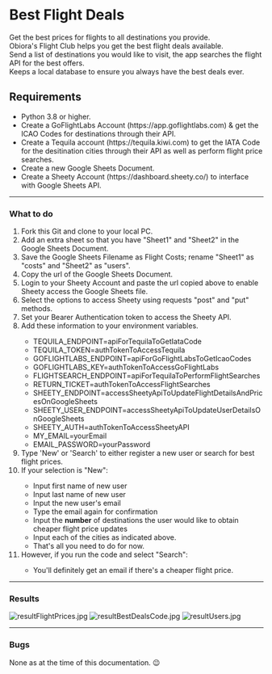 <h1>Best Flight Deals</h1>
Get the best prices for flights to all destinations you provide.<br>
Obiora's Flight Club helps you get the best flight deals available.<br>
Send a list of destinations you would like to visit, the app searches the flight API for the best offers.<br>
Keeps a local database to ensure you always have the best deals ever.

<h2>Requirements</h2>
<ul>
  <li>Python 3.8 or higher.</li>
  <li>Create a GoFlightLabs Account (https://app.goflightlabs.com) & get the ICAO Codes for destinations through their API.</li>
  <li>Create a Tequila account (https://tequila.kiwi.com) to get the IATA Code for the desitination cities through their API as well as perform flight price searches.</li>
  <li>Create a new Google Sheets Document.</li>
  <li>Create a Sheety Account (https://dashboard.sheety.co/) to interface with Google Sheets API.</li>
</ul>
<hr>
<h3>What to do</h3>
<ol>
  <li>Fork this Git and clone to your local PC.</li>
  <li>Add an extra sheet so that you have "Sheet1" and "Sheet2" in the Google Sheets Document.</li>
  <li>Save the Google Sheets Filename as Flight Costs; rename "Sheet1" as "costs" and "Sheet2" as "users".</li>
  <li>Copy the url of the Google Sheets Document.</li>
  <li>Login to your Sheety Account and paste the url copied above to enable Sheety access the Google Sheets file.</li>
  <li>Select the options to access Sheety using requests "post" and "put" methods.</li>
  <li>Set your Bearer Authentication token to access the Sheety API.</li>
  <li>Add these information to your environment variables.</li>
  <ul>
    <li>TEQUILA_ENDPOINT=apiForTequilaToGetIataCode</li>
    <li>TEQUILA_TOKEN=authTokenToAccessTequila</li>
    <li>GOFLIGHTLABS_ENDPOINT=apiForGoFlightLabsToGetIcaoCodes</li>
    <li>GOFLIGHTLABS_KEY=authTokenToAccessGoFlightLabs</li>
    <li>FLIGHTSEARCH_ENDPOINT=apiForTequilaToPerformFlightSearches</li>
    <li>RETURN_TICKET=authTokenToAccessFlightSearches</li>
    <li>SHEETY_ENDPOINT=accessSheetyApiToUpdateFlightDetailsAndPricesOnGoogleSheets</li>
    <li>SHEETY_USER_ENDPOINT=accessSheetyApiToUpdateUserDetailsOnGoogleSheets</li>
    <li>SHEETY_AUTH=authTokenToAccessSheetyAPI</li>
    <li>MY_EMAIL=yourEmail</li>
    <li>EMAIL_PASSWORD=yourPassword</li>
  </ul>
  <li>Type 'New' or 'Search' to either register a new user or search for best flight prices.</li>
  <li>If your selection is "New":</li>
  <ul>
    <li>Input first name of new user</li>
    <li>Input last name of new user</li>
    <li>Input the new user's email</li>
    <li>Type the email again for confirmation</li>
    <li>Input the <strong>number</strong> of destinations the user would like to obtain cheaper flight price updates</li>
    <li>Input each of the cities as indicated above.</li>
    <li>That's all you need to do for now.</li>
  </ul>
  <li>However, if you run the code and select "Search":</li>
  <ul>
    <li>You'll definitely get an email if there's a cheaper flight price.</li>
  </ul>
</ol>
<hr>
<h3>Results</h3>
<img src="https://user-images.githubusercontent.com/30503852/203136992-c9353579-3e7e-4f72-a791-4958be5e07b9.jpg" alt="resultFlightPrices.jpg">
<img src="https://user-images.githubusercontent.com/30503852/203137226-5e7a3856-4a2b-440d-8fdd-787969487dfd.jpg" alt="resultBestDealsCode.jpg">
<img src="https://user-images.githubusercontent.com/30503852/203137560-c013efbb-f3b0-4aab-91cf-1366dbedfb24.jpg" alt="resultUsers.jpg">
<hr>
<h3>Bugs</h3>
<p>None as at the time of this documentation. 😉</p>



